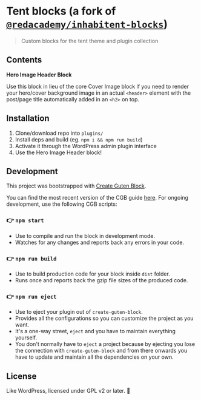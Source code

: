 # Tent blocks (a fork of [`@redacademy/inhabitent-blocks`](https://github.com/redacademy/inhabitent-blocks))

> Custom blocks for the tent theme and plugin collection

## Contents

**Hero Image Header Block**

Use this block in lieu of the core Cover Image block if you need to render your hero/cover background image in an actual `<header>` element with the post/page title automatically added in an `<h2>` on top.

## Installation

1.  Clone/download repo into `plugins/`
2.  Install deps and build (eg. `npm i && npm run build`)
3.  Activate it through the WordPress admin plugin interface
4.  Use the Hero Image Header block!

## Development

This project was bootstrapped with [Create Guten Block](https://github.com/ahmadawais/create-guten-block).

You can find the most recent version of the CGB guide [here](https://github.com/ahmadawais/create-guten-block). For ongoing development, use the following CGB scripts:

### 👉 `npm start`

- Use to compile and run the block in development mode.
- Watches for any changes and reports back any errors in your code.

### 👉 `npm run build`

- Use to build production code for your block inside `dist` folder.
- Runs once and reports back the gzip file sizes of the produced code.

### 👉 `npm run eject`

- Use to eject your plugin out of `create-guten-block`.
- Provides all the configurations so you can customize the project as you want.
- It's a one-way street, `eject` and you have to maintain everything yourself.
- You don't normally have to `eject` a project because by ejecting you lose the connection with `create-guten-block` and from there onwards you have to update and maintain all the dependencies on your own.

## License

Like WordPress, licensed under GPL v2 or later. 🎉
